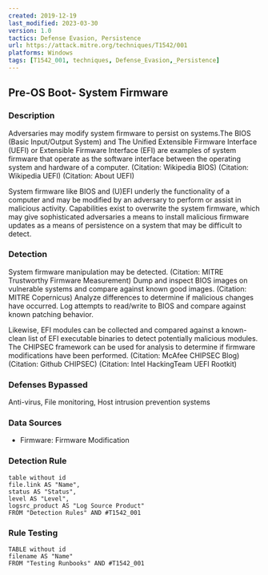 ```yaml
---
created: 2019-12-19
last_modified: 2023-03-30
version: 1.0
tactics: Defense Evasion, Persistence
url: https://attack.mitre.org/techniques/T1542/001
platforms: Windows
tags: [T1542_001, techniques, Defense_Evasion,_Persistence]
---
```


## Pre-OS Boot- System Firmware

### Description

Adversaries may modify system firmware to persist on systems.The BIOS (Basic Input/Output System) and The Unified Extensible Firmware Interface (UEFI) or Extensible Firmware Interface (EFI) are examples of system firmware that operate as the software interface between the operating system and hardware of a computer. (Citation: Wikipedia BIOS) (Citation: Wikipedia UEFI) (Citation: About UEFI)

System firmware like BIOS and (U)EFI underly the functionality of a computer and may be modified by an adversary to perform or assist in malicious activity. Capabilities exist to overwrite the system firmware, which may give sophisticated adversaries a means to install malicious firmware updates as a means of persistence on a system that may be difficult to detect.

### Detection

System firmware manipulation may be detected. (Citation: MITRE Trustworthy Firmware Measurement) Dump and inspect BIOS images on vulnerable systems and compare against known good images. (Citation: MITRE Copernicus) Analyze differences to determine if malicious changes have occurred. Log attempts to read/write to BIOS and compare against known patching behavior.

Likewise, EFI modules can be collected and compared against a known-clean list of EFI executable binaries to detect potentially malicious modules. The CHIPSEC framework can be used for analysis to determine if firmware modifications have been performed. (Citation: McAfee CHIPSEC Blog) (Citation: Github CHIPSEC) (Citation: Intel HackingTeam UEFI Rootkit)

### Defenses Bypassed

Anti-virus, File monitoring, Host intrusion prevention systems

### Data Sources

  - Firmware: Firmware Modification
### Detection Rule

```dataview
table without id
file.link AS "Name",
status AS "Status",
level AS "Level",
logsrc_product AS "Log Source Product"
FROM "Detection Rules" AND #T1542_001
```

### Rule Testing

```dataview
TABLE without id
filename AS "Name"
FROM "Testing Runbooks" AND #T1542_001
```
